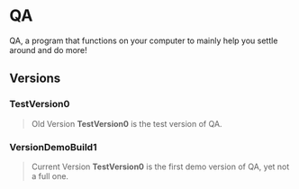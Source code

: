 # QA
QA, a program that functions on your computer to mainly help you settle around and do more!

## Versions
### TestVersion0
> Old Version
**TestVersion0** is the test version of QA.

### VersionDemoBuild1
> Current Version
**TestVersion0** is the first demo version of QA, yet not a full one.
